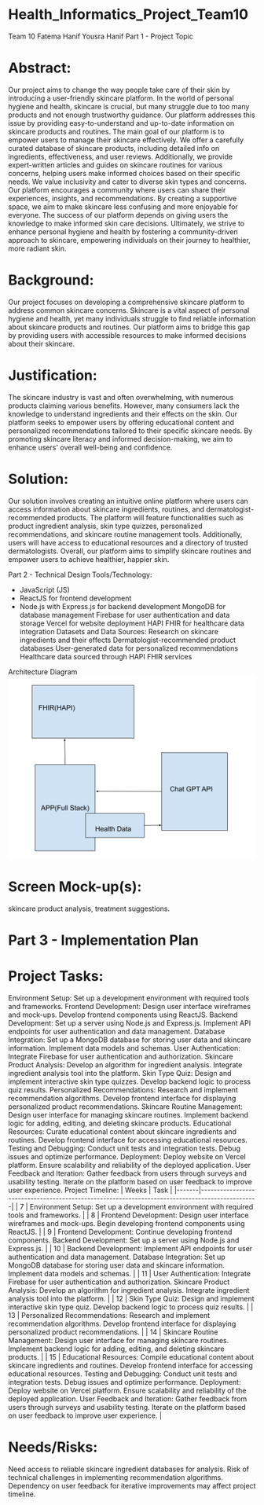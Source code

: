 # Health_Informatics_Project_Team10
Team 10  Fatema Hanif  Yousra Hanif  Part 1 - Project Topic

# Abstract:
Our project aims to change the way people take care of their skin by introducing a user-friendly skincare platform. In the world of personal hygiene and health, skincare is crucial, but many struggle due to too many products and not enough trustworthy guidance. Our platform addresses this issue by providing easy-to-understand and up-to-date information on skincare products and routines.
The main goal of our platform is to empower users to manage their skincare effectively. We offer a carefully curated database of skincare products, including detailed info on ingredients, effectiveness, and user reviews. Additionally, we provide expert-written articles and guides on skincare routines for various concerns, helping users make informed choices based on their specific needs.
We value inclusivity and cater to diverse skin types and concerns. Our platform encourages a community where users can share their experiences, insights, and recommendations. By creating a supportive space, we aim to make skincare less confusing and more enjoyable for everyone.
The success of our platform depends on giving users the knowledge to make informed skin care decisions. Ultimately, we strive to enhance personal hygiene and health by fostering a community-driven approach to skincare, empowering individuals on their journey to healthier, more radiant skin.

# Background:
Our project focuses on developing a comprehensive skincare platform to address common skincare concerns. Skincare is a vital aspect of personal hygiene and health, yet many individuals struggle to find reliable information about skincare products and routines. Our platform aims to bridge this gap by providing users with accessible resources to make informed decisions about their skincare.
# Justification:
The skincare industry is vast and often overwhelming, with numerous products claiming various benefits. However, many consumers lack the knowledge to understand ingredients and their effects on the skin. Our platform seeks to empower users by offering educational content and personalized recommendations tailored to their specific skincare needs. By promoting skincare literacy and informed decision-making, we aim to enhance users' overall well-being and confidence.
# Solution:
Our solution involves creating an intuitive online platform where users can access information about skincare ingredients, routines, and dermatologist-recommended products. The platform will feature functionalities such as product ingredient analysis, skin type quizzes, personalized recommendations, and skincare routine management tools. Additionally, users will have access to educational resources and a directory of trusted dermatologists. Overall, our platform aims to simplify skincare routines and empower users to achieve healthier, happier skin.

Part 2 - Technical Design
Tools/Technology:
* JavaScript (JS)
* ReactJS for frontend development
* Node.js with Express.js for backend development
MongoDB for database management
Firebase for user authentication and data storage
Vercel for website deployment
HAPI FHIR for healthcare data integration
Datasets and Data Sources:
Research on skincare ingredients and their effects
Dermatologist-recommended product databases
User-generated data for personalized recommendations
Healthcare data sourced through HAPI FHIR services

Architecture Diagram
![Diagram](resources/diagram.png)

# Screen Mock-up(s): 
skincare product analysis, treatment suggestions. 

# Part 3 - Implementation Plan
# Project Tasks:
Environment Setup:
Set up a development environment with required tools and frameworks.
Frontend Development:
Design user interface wireframes and mock-ups.
Develop frontend components using ReactJS.
Backend Development:
Set up a server using Node.js and Express.js.
Implement API endpoints for user authentication and data management.
Database Integration:
Set up a MongoDB database for storing user data and skincare information.
Implement data models and schemas.
User Authentication:
Integrate Firebase for user authentication and authorization.
Skincare Product Analysis:
Develop an algorithm for ingredient analysis.
Integrate ingredient analysis tool into the platform.
Skin Type Quiz:
Design and implement interactive skin type quizzes.
Develop backend logic to process quiz results.
Personalized Recommendations:
Research and implement recommendation algorithms.
Develop frontend interface for displaying personalized product recommendations.
Skincare Routine Management:
Design user interface for managing skincare routines.
Implement backend logic for adding, editing, and deleting skincare products.
Educational Resources:
Curate educational content about skincare ingredients and routines.
Develop frontend interface for accessing educational resources.
Testing and Debugging:
Conduct unit tests and integration tests.
Debug issues and optimize performance.
Deployment:
Deploy website on Vercel platform.
Ensure scalability and reliability of the deployed application.
User Feedback and Iteration:
Gather feedback from users through surveys and usability testing.
Iterate on the platform based on user feedback to improve user experience.
Project Timeline:
| Weeks | Task                                                                                           |
|-------|------------------------------------------------------------------------------------------------|
| 7     | Environment Setup: Set up a development environment with required tools and frameworks.      |
| 8     | Frontend Development: Design user interface wireframes and mock-ups. Begin developing frontend components using ReactJS. |
| 9     | Frontend Development: Continue developing frontend components. Backend Development: Set up a server using Node.js and Express.js. |
| 10    | Backend Development: Implement API endpoints for user authentication and data management. Database Integration: Set up MongoDB database for storing user data and skincare information. Implement data models and schemas. |
| 11    | User Authentication: Integrate Firebase for user authentication and authorization. Skincare Product Analysis: Develop an algorithm for ingredient analysis. Integrate ingredient analysis tool into the platform. |
| 12    | Skin Type Quiz: Design and implement interactive skin type quiz. Develop backend logic to process quiz results. |
| 13    | Personalized Recommendations: Research and implement recommendation algorithms. Develop frontend interface for displaying personalized product recommendations. |
| 14    | Skincare Routine Management: Design user interface for managing skincare routines. Implement backend logic for adding, editing, and deleting skincare products. |
| 15    | Educational Resources: Compile educational content about skincare ingredients and routines. Develop frontend interface for accessing educational resources. Testing and Debugging: Conduct unit tests and integration tests. Debug issues and optimize performance. Deployment: Deploy website on Vercel platform. Ensure scalability and reliability of the deployed application. User Feedback and Iteration: Gather feedback from users through surveys and usability testing. Iterate on the platform based on user feedback to improve user experience. |

# Needs/Risks:
Need access to reliable skincare ingredient databases for analysis.
Risk of technical challenges in implementing recommendation algorithms.
Dependency on user feedback for iterative improvements may affect project timeline.


